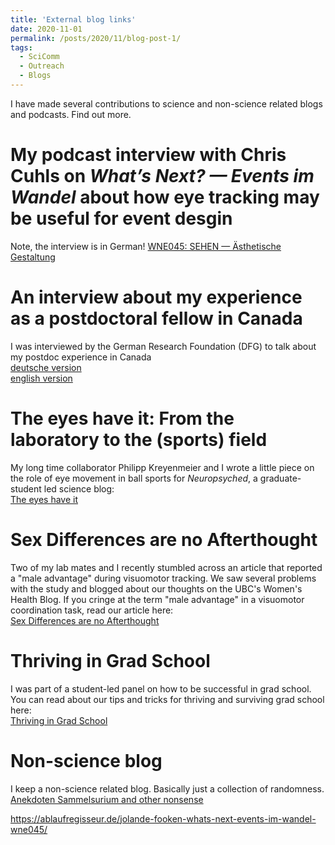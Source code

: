 ```yaml
---
title: 'External blog links'
date: 2020-11-01
permalink: /posts/2020/11/blog-post-1/
tags:
  - SciComm
  - Outreach
  - Blogs
---
```

I have made several contributions to science and non-science related blogs and podcasts. Find out more. 

My podcast interview with Chris Cuhls on <i> What’s Next? — Events im Wandel </i> about how eye tracking may be useful for event desgin
======
Note, the interview is in German! 
<a href= "https://www.dfg.de/dfg_profil/geschaeftsstelle/dfg_praesenz_ausland/nordamerika/berichte/2022/220513_gespraech_fooken/index.html"> WNE045: SEHEN — Ästhetische Gestaltung </a> <br>

An interview about my experience as a postdoctoral fellow in Canada
======
I was interviewed by the German Research Foundation (DFG) to talk about my postdoc experience in Canada <br>
<a href= "https://www.dfg.de/dfg_profil/geschaeftsstelle/dfg_praesenz_ausland/nordamerika/berichte/2022/220513_gespraech_fooken/index.html"> deutsche version </a> <br>
<a href= "https://www.dfg.de/en/dfg_profile/head_office/dfg_abroad/north_america/reports/2022/220513_interview_fooken/index.html"> english version </a> <br>

The eyes have it: From the laboratory to the (sports) field 
======
My long time collaborator Philipp Kreyenmeier and I wrote a little piece on the role of eye movement in ball sports for <i>Neuropsyched</i>, a graduate-student led science blog:<br>
<a href= "https://www.neuropsyched.ca/fall-2021/the-eyes-have-it-from-the-lab-to-the-sports-field"> The eyes have it </a>

Sex Differences are no Afterthought
======
Two of my lab mates and I recently stumbled across an article that reported a "male advantage" during visuomotor tracking. We saw several problems with the study and blogged about our thoughts on the UBC's Women's Health Blog. If you cringe at the term "male advantage" in a visuomotor coordination task, read our article here:<br>
<a href= "https://womenshealthresearch.ubc.ca/sex-differences-are-no-afterthought"> Sex Differences are no Afterthought </a>

Thriving in Grad School
======
I was part of a student-led panel on how to be successful in grad school. You can read about our tips and tricks for thriving and surviving grad school here: <br>
<a href= "https://neuroscience.centreforbrainhealth.ca/tips-and-tricks-thriving-grad-school"> Thriving in Grad School </a>

Non-science blog
======
I keep a non-science related blog. Basically just a collection of randomness.<br>
<a href= "http://ookenfooken.blogspot.com"> Anekdoten Sammelsurium and other nonsense </a>

https://ablaufregisseur.de/jolande-fooken-whats-next-events-im-wandel-wne045/